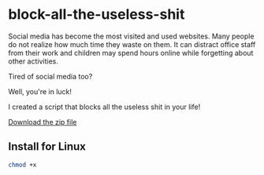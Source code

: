 # block-all-the-useless-shit

Social media has become the most visited and used websites. Many people do not realize how much time they waste on them. It can distract office staff from their work and children may spend hours online while forgetting about other activities.

Tired of social media too?

Well, you're in luck!

I created a script that blocks all the useless shit in your life!

[Download the zip file]("https://github.com/GianGonzaga29/block-all-the-useless-shit/archive/master.zip")

## Install for Linux

```bash
chmod +x
```
